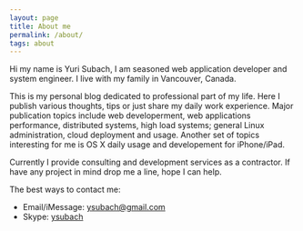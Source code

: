 ```yaml
---
layout: page
title: About me
permalink: /about/
tags: about
---
```


Hi my name is Yuri Subach, I am seasoned web application developer and
system engineer. I live with my family in Vancouver, Canada.

This is my personal blog dedicated to professional part of my life. Here
I publish various thoughts, tips or just share my daily work experience.
Major publication topics include web developerment, web applications
performance, distributed systems, high load systems; general Linux
administration, cloud deployment and usage.
Another set of topics interesting for me is OS X daily usage 
and developement for iPhone/iPad.

Currently I provide consulting and development services as a contractor.
If have any project in mind drop me a line, hope I can help.

The best ways to contact me:

- Email/iMessage: <ysubach@gmail.com>
- Skype: [ysubach](skype:ysubach?chat)

